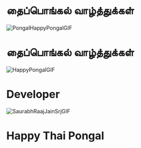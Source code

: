 # தைப்பொங்கல் வாழ்த்துக்கள்


![PongalHappyPongalGIF](https://user-images.githubusercontent.com/88297426/149433244-5604edca-8aae-4bc9-a15a-8a6ba49da220.gif)

# தைப்பொங்கல் வாழ்த்துக்கள்


![HappyPongalGIF](https://user-images.githubusercontent.com/88297426/149433360-12654ccf-1ceb-4b2b-9e74-238617ed408a.gif)


# Developer

![SaurabhRaajJainSrjGIF](https://user-images.githubusercontent.com/88297426/149433312-65d3b26b-b2a6-46af-b1a0-50d45622de7a.gif)



# Happy Thai Pongal

